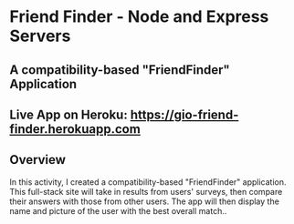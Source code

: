 # Friend Finder - Node and Express Servers

## A compatibility-based "FriendFinder" Application

## Live App on Heroku: https://gio-friend-finder.herokuapp.com

## Overview
In this activity, I created a compatibility-based "FriendFinder" application. This full-stack site will take in results from users' surveys, then compare their answers with those from other users. The app will then display the name and picture of the user with the best overall match..
